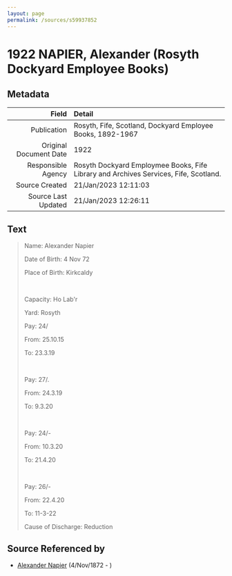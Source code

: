 ```yaml
---
layout: page
permalink: /sources/s59937852
---
```


# 1922 NAPIER, Alexander (Rosyth Dockyard Employee Books)

## Metadata

Field | Detail
---:|:---
Publication | Rosyth, Fife, Scotland, Dockyard Employee Books, 1892-1967
Original Document Date | 1922
Responsible Agency | Rosyth Dockyard Employmee Books, Fife Library and Archives Services, Fife, Scotland.
Source Created | 21/Jan/2023 12:11:03
Source Last Updated | 21/Jan/2023 12:26:11

## Text

> Name: Alexander Napier
>
> Date of Birth: 4 Nov 72
>
> Place of Birth: Kirkcaldy
>
> <br/>
>
> Capacity: Ho Lab'r
>
> Yard: Rosyth
>
> Pay: 24/
>
> From: 25.10.15
>
> To: 23.3.19
>
> <br/>
>
> Pay: 27/.
>
> From: 24.3.19
>
> To: 9.3.20
>
> <br/>
>
> Pay: 24/-
>
> From: 10.3.20
>
> To: 21.4.20
>
> <br/>
>
> Pay: 26/-
>
> From: 22.4.20
>
> To: 11-3-22
>
> Cause of Discharge: Reduction
>

## Source Referenced by

* [Alexander Napier](../people/@22451165@-alexander-napier-b1872-11-4-d.md) (4/Nov/1872 - )
